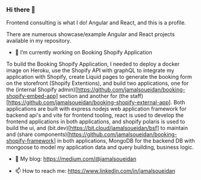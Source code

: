 ### Hi there 👋

Frontend consulting is what I do! Angular and React, and this is a profile. 

There are numerous showcase/example Angular and React projects available in my repository. 

- 🔭 I’m currently working on Booking Shopify Application

To build the Booking Shopify Application, I needed to deploy a docker image on Heroku, use the Shopify API with graphQL to integrate my application with Shopify, create Liquid pages to generate the booking form on the storefront (Shopify Extentions), and build two applications, one for the (internal Shopify admin)[https://github.com/jamalsoueidan/booking-shopify-embed-app] section and another for (the staff)[https://github.com/jamalsoueidan/booking-shopify-external-app]. Both applications are built with express nodejs web application framework for backend api's and vite for frontend tooling, react is used to develop the frontend applications in both applications, and shopify polaris is used to build the ui, and (bit.dev)[https://bit.cloud/jamalsoueidan/bsf] to maintain and (share components)[https://github.com/jamalsoueidan/booking-shopify-framework] in both applications, MongoDB for the backend DB with mongoose to model my application data and query building, business logic.

- 💬 My blog:
https://medium.com/@jamalsoueidan

- 📫 How to reach me:
https://www.linkedin.com/in/jamalsoueidan

